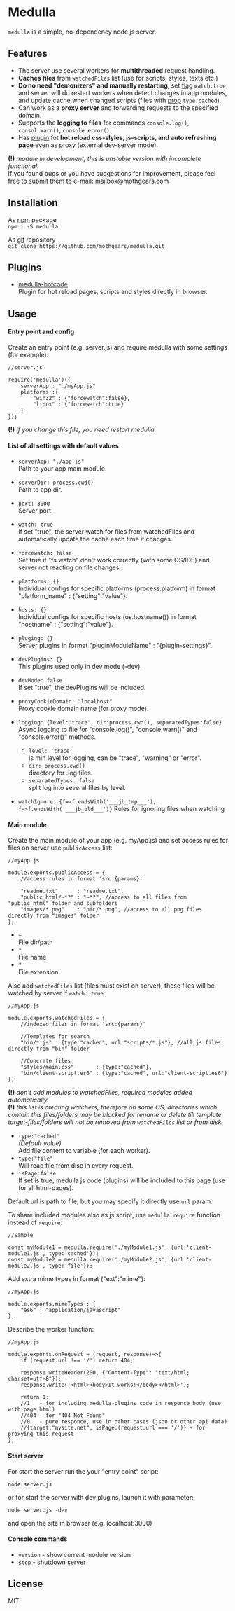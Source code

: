 # Medulla
`medulla` is a simple, no-dependency node.js server.

## Features
- The server use several workers for **multithreaded** request handling.
- **Caches files** from `watchedFiles` list (use for scripts, styles, texts etc.)
- **Do no need "demonizers" and manually restarting**, set [flag](#list-of-all-settings-with-default-values) `watch:true` 
and server will do restart workers when detect changes in app modules, 
and update cache when changed scripts (files with [prop](#main-module) `type:cached`).
- Can work as a **proxy server** and forwarding requests to the specified domain.
- Supports the **logging to files** for commands `console.log()`, `consol.warn()`, `console.error()`.
- Has [plugin](https://www.npmjs.com/package/medulla-hotcode) fot **hot reload css-slyles, js-scripts, and auto refreshing page** even as proxy (external dev-server mode).

**(!)** *module in development, this is unstable version with incomplete functional.*  
If you found bugs or you have suggestions for improvement, please feel free to submit them to e-mail:
[mailbox@mothgears.com](mailto:mailbox@mothgears.com)

## Installation
As [npm](https://www.npmjs.com/package/medulla) package  
`npm i -S medulla`
  
As [git](https://github.com/mothgears/medulla.git) repository  
`git clone https://github.com/mothgears/medulla.git`

## Plugins
- [medulla-hotcode](https://www.npmjs.com/package/medulla-hotcode)  
Plugin for hot reload pages, scripts and styles directly in browser.

## Usage
#### Entry point and config
Create an entry point (e.g. server.js) and require medulla with some settings (for example):
```es6
//server.js

require('medulla')({
    serverApp : "./myApp.js"
    platforms :{
        "win32" : {"forcewatch":false},
        "linux" : {"forcewatch":true}
    }
});
```
**(!)** *if you change this file, you need restart medulla.*  


#### List of all settings with default values
- `serverApp: "./app.js"`  
Path to your app main module.

- `serverDir: process.cwd()`  
Path to app dir.

- `port: 3000`  
Server port.

- `watch: true`  
If set "true", the server watch for files from watchedFiles and automatically update the cache each time it changes.

- `forcewatch: false`  
Set true if "fs.watch" don't work correctly (with some OS/IDE) and server not reacting on file changes.

- `platforms: {}`  
Individual configs for specific platforms (process.platform) in format "platform_name" : {"setting":"value"}.

- `hosts: {}`  
Individual configs for specific hosts (os.hostname()) in format "hostname" : {"setting":"value"}.

- `pluging: {}`  
Server plugins in format "pluginModuleName" : "{plugin-settings}".

- `devPlugins: {}`  
This plugins used only in dev mode (-dev).

- `devMode: false`  
If set "true", the devPlugins will be included.

- `proxyCookieDomain: "localhost"`  
Proxy cookie domain name (for proxy mode).

- `logging: {level:'trace', dir:process.cwd(), separatedTypes:false}`  
Async logging to file for "console.log()", "console.warn()" and "console.error()" methods.  
  - `level: 'trace'`  
  is min level for logging, can be "trace", "warning" or "error".
  - `dir: process.cwd()`  
  directory for .log files.
  - `separatedTypes: false`  
  split log into several files by level.
  
- `watchIgnore: {f=>f.endsWith('___jb_tmp___'), f=>f.endsWith('___jb_old___')}`
Rules for ignoring files when watching

#### Main module
Create the main module of your app (e.g. myApp.js) and set access rules for files on server use `publicAccess` list:
```es6
//myApp.js

module.exports.publicAccess = {
    //access rules in format 'src:{params}'
    
    "readme.txt"      : "readme.txt",
    "public_html/~*?" : "~*?", //access to all files from "public_html" folder and subfolders
    "images/*.png"    : "pic/*.png", //access to all png files directly from "images" folder
};
```
- `~`  
File dir/path
- `*`  
File name
- `?`  
File extension


Also add `watchedFiles` list (files must exist on server), these files will be watched by server if `watch: true`:
```es6
//myApp.js

module.exports.watchedFiles = {
    //indexed files in format 'src:{params}'
    
    //Templates for search
    "bin/*.js" : {type:"cached", url:"scripts/*.js"}, //all js files directly from "bin" folder
    
    //Concrete files
    "styles/main.css"       : {type:"cached"},
    "bin/client-script.es6" : {type:"cached", url:"client-script.es6"}
};
```
**(!)** *don't add modules to watchedFiles, required modules added automatically.*  
**(!)** *this list is creating watchers, therefore on some OS, directories which contain this files/folders may be blocked for rename or delete till template target-files/folders will not be removed from `watchedFiles` list or from disk.*  

- `type:"cached"`  
*(Default value)*  
Add file content to variable (for each worker).
- `type:"file"`  
Will read file from disc in every request.  
- `isPage:false`  
If set is true, medulla js code (plugins) will be included to this page (use for all html-pages).
  
Default url is path to file, but you may specify it directly use `url` param.  

To share included modules also as js script, use `medulla.require` function instead of `require`:
```es6
//Sample

const myModule1 = medulla.require('./myModule1.js', {url:'client-module1.js', type:'cached'});
const myModule2 = medulla.require('./myModule2.js', {url:'client-module2.js', type:'file'});
```

Add extra mime types in format {"ext":"mime"}:
```es6
//myApp.js

module.exports.mimeTypes : {
    "es6" : "application/javascript"
},
```

Describe the worker function:
```es6
//myApp.js

module.exports.onRequest = (request, response)=>{
    if (request.url !== '/') return 404;

    response.writeHeader(200, {"Content-Type": "text/html; charset=utf-8"});
    response.write('<html><body>It works!</body></html>');
    
    return 1; 
    //1   - for including medulla-plugins code in responce body (use with page html)
    //404 - for "404 Not Found"
    //0   - pure responce, use in other cases (json or other api data)
    //{target:"mysite.net", isPage:(request.url === '/')} - for proxying this request
};
```

#### Start server
For start the server run the your "entry point" script:
```
node server.js
```

or for start the server with dev plugins, launch it with parameter:
```
node server.js -dev
```
and open the site in browser (e.g. localhost:3000)

#### Console commands
  - `version` - show current module version  
  - `stop` - shutdown server

## License
MIT
